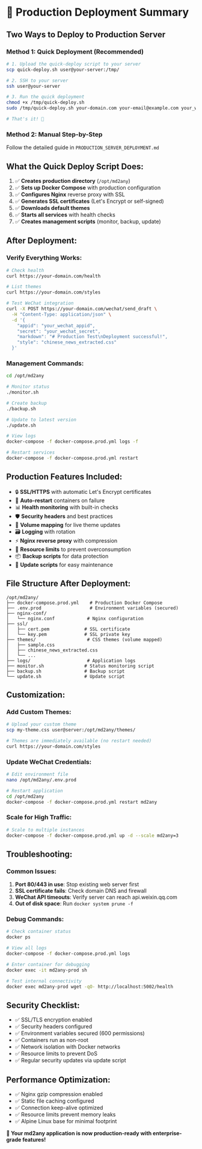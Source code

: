 # 🚀 Production Deployment Summary

## **Two Ways to Deploy to Production Server**

### **Method 1: Quick Deployment (Recommended)**
```bash
# 1. Upload the quick-deploy script to your server
scp quick-deploy.sh user@your-server:/tmp/

# 2. SSH to your server
ssh user@your-server

# 3. Run the quick deployment
chmod +x /tmp/quick-deploy.sh
sudo /tmp/quick-deploy.sh your-domain.com your-email@example.com your_wechat_appid your_wechat_secret

# That's it! 🎉
```

### **Method 2: Manual Step-by-Step**
Follow the detailed guide in `PRODUCTION_SERVER_DEPLOYMENT.md`

## **What the Quick Deploy Script Does:**

1. ✅ **Creates production directory** (`/opt/md2any`)
2. ✅ **Sets up Docker Compose** with production configuration
3. ✅ **Configures Nginx** reverse proxy with SSL
4. ✅ **Generates SSL certificates** (Let's Encrypt or self-signed)
5. ✅ **Downloads default themes**
6. ✅ **Starts all services** with health checks
7. ✅ **Creates management scripts** (monitor, backup, update)

## **After Deployment:**

### **Verify Everything Works:**
```bash
# Check health
curl https://your-domain.com/health

# List themes
curl https://your-domain.com/styles

# Test WeChat integration
curl -X POST https://your-domain.com/wechat/send_draft \
  -H "Content-Type: application/json" \
  -d '{
    "appid": "your_wechat_appid",
    "secret": "your_wechat_secret", 
    "markdown": "# Production Test\nDeployment successful!",
    "style": "chinese_news_extracted.css"
  }'
```

### **Management Commands:**
```bash
cd /opt/md2any

# Monitor status
./monitor.sh

# Create backup
./backup.sh

# Update to latest version
./update.sh

# View logs
docker-compose -f docker-compose.prod.yml logs -f

# Restart services
docker-compose -f docker-compose.prod.yml restart
```

## **Production Features Included:**

- 🔒 **SSL/HTTPS** with automatic Let's Encrypt certificates
- 🔄 **Auto-restart** containers on failure
- 📊 **Health monitoring** with built-in checks
- 🛡️ **Security headers** and best practices
- 📁 **Volume mapping** for live theme updates
- 🗃️ **Logging** with rotation
- ⚡ **Nginx reverse proxy** with compression
- 🔧 **Resource limits** to prevent overconsumption
- 📦 **Backup scripts** for data protection
- 🔄 **Update scripts** for easy maintenance

## **File Structure After Deployment:**
```
/opt/md2any/
├── docker-compose.prod.yml    # Production Docker Compose
├── .env.prod                  # Environment variables (secured)
├── nginx-conf/
│   └── nginx.conf            # Nginx configuration
├── ssl/
│   ├── cert.pem             # SSL certificate
│   └── key.pem              # SSL private key
├── themes/                   # CSS themes (volume mapped)
│   ├── sample.css
│   ├── chinese_news_extracted.css
│   └── ...
├── logs/                     # Application logs
├── monitor.sh               # Status monitoring script
├── backup.sh                # Backup script
└── update.sh                # Update script
```

## **Customization:**

### **Add Custom Themes:**
```bash
# Upload your custom theme
scp my-theme.css user@server:/opt/md2any/themes/

# Themes are immediately available (no restart needed)
curl https://your-domain.com/styles
```

### **Update WeChat Credentials:**
```bash
# Edit environment file
nano /opt/md2any/.env.prod

# Restart application
cd /opt/md2any
docker-compose -f docker-compose.prod.yml restart md2any
```

### **Scale for High Traffic:**
```bash
# Scale to multiple instances
docker-compose -f docker-compose.prod.yml up -d --scale md2any=3
```

## **Troubleshooting:**

### **Common Issues:**
1. **Port 80/443 in use**: Stop existing web server first
2. **SSL certificate fails**: Check domain DNS and firewall
3. **WeChat API timeouts**: Verify server can reach api.weixin.qq.com
4. **Out of disk space**: Run `docker system prune -f`

### **Debug Commands:**
```bash
# Check container status
docker ps

# View all logs
docker-compose -f docker-compose.prod.yml logs

# Enter container for debugging
docker exec -it md2any-prod sh

# Test internal connectivity
docker exec md2any-prod wget -qO- http://localhost:5002/health
```

## **Security Checklist:**

- ✅ SSL/TLS encryption enabled
- ✅ Security headers configured
- ✅ Environment variables secured (600 permissions)
- ✅ Containers run as non-root
- ✅ Network isolation with Docker networks
- ✅ Resource limits to prevent DoS
- ✅ Regular security updates via update script

## **Performance Optimization:**

- ✅ Nginx gzip compression enabled
- ✅ Static file caching configured
- ✅ Connection keep-alive optimized
- ✅ Resource limits prevent memory leaks
- ✅ Alpine Linux base for minimal footprint

**🎯 Your md2any application is now production-ready with enterprise-grade features!**